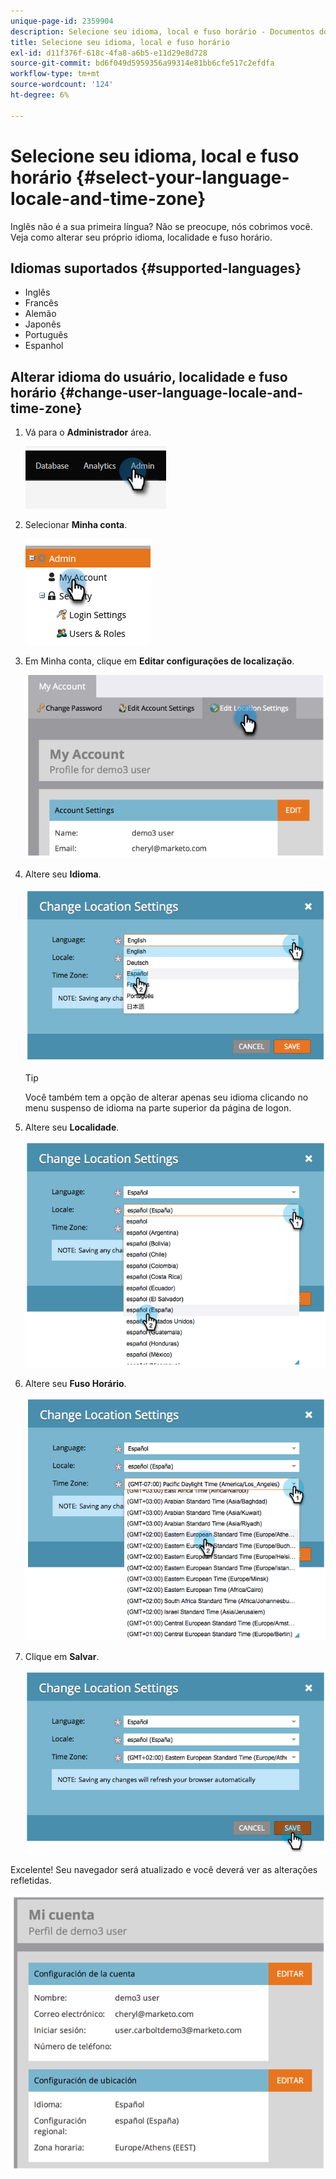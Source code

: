 ```yaml
---
unique-page-id: 2359904
description: Selecione seu idioma, local e fuso horário - Documentos do Marketo - Documentação do produto
title: Selecione seu idioma, local e fuso horário
exl-id: d11f376f-618c-4fa8-a6b5-e11d29e8d728
source-git-commit: bd6f049d5959356a99314e81bb6cfe517c2efdfa
workflow-type: tm+mt
source-wordcount: '124'
ht-degree: 6%

---
```


# Selecione seu idioma, local e fuso horário {#select-your-language-locale-and-time-zone}

Inglês não é a sua primeira língua? Não se preocupe, nós cobrimos você. Veja como alterar seu próprio idioma, localidade e fuso horário.

## Idiomas suportados {#supported-languages}

* Inglês
* Francês
* Alemão
* Japonês
* Português
* Espanhol

## Alterar idioma do usuário, localidade e fuso horário {#change-user-language-locale-and-time-zone}

1. Vá para o **Administrador** área.

   ![](assets/select-your-language-locale-and-time-zone-1.png)

1. Selecionar **Minha conta**.

   ![](assets/select-your-language-locale-and-time-zone-2.png)

1. Em Minha conta, clique em **Editar configurações de localização**.

   ![](assets/select-your-language-locale-and-time-zone-3.png)

1. Altere seu **Idioma**.

   ![](assets/select-your-language-locale-and-time-zone-4.png)

   >[!TIP]
   >
   >Você também tem a opção de alterar apenas seu idioma clicando no menu suspenso de idioma na parte superior da página de logon.

1. Altere seu **Localidade**.

   ![](assets/select-your-language-locale-and-time-zone-5.png)

1. Altere seu **Fuso Horário**.

   ![](assets/select-your-language-locale-and-time-zone-6.png)

1. Clique em **Salvar**.

   ![](assets/select-your-language-locale-and-time-zone-7.png)

Excelente! Seu navegador será atualizado e você deverá ver as alterações refletidas.

![](assets/select-your-language-locale-and-time-zone-8.png)
